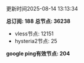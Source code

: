 更新时间2025-08-14 13:13:34

**总订阅: 188**
**总节点: 36238**
- vless节点: 12151
- hysteria2节点: 25

**google ping有效节点: 204**
